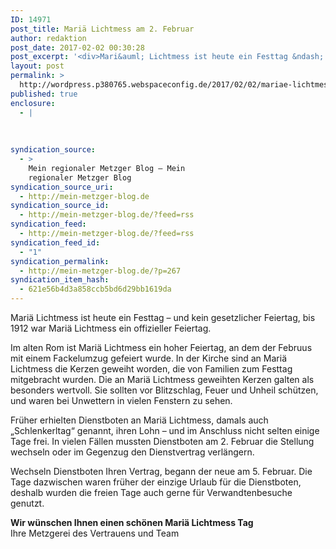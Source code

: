 ```yaml
---
ID: 14971
post_title: Mariä Lichtmess am 2. Februar
author: redaktion
post_date: 2017-02-02 00:30:28
post_excerpt: '<div>Mari&auml; Lichtmess ist heute ein Festtag &ndash; und kein gesetzlicher Feiertag, bis 1912 war Mari&auml; Lichtmess ein offizieller Feiertag. Im alten Rom ist Mari&auml; Lichtmess ein hoher Feiertag, an dem der Februus mit einem Fackelumzug gefeiert wurde. In der Kirche...</div>'
layout: post
permalink: >
  http://wordpress.p380765.webspaceconfig.de/2017/02/02/mariae-lichtmess-am-2-februar/
published: true
enclosure:
  - |
    
    
    
syndication_source:
  - >
    Mein regionaler Metzger Blog – Mein
    regionaler Metzger Blog
syndication_source_uri:
  - http://mein-metzger-blog.de
syndication_source_id:
  - http://mein-metzger-blog.de/?feed=rss
syndication_feed:
  - http://mein-metzger-blog.de/?feed=rss
syndication_feed_id:
  - "1"
syndication_permalink:
  - http://mein-metzger-blog.de/?p=267
syndication_item_hash:
  - 621e56b4d3a858ccb5bd6d29bb1619da
---
```

<div><p>Mariä Lichtmess ist heute ein Festtag – und kein gesetzlicher Feiertag, bis 1912 war Mariä Lichtmess ein offizieller Feiertag.</p>
<p>Im alten Rom ist Mariä Lichtmess ein hoher Feiertag, an dem der Februus mit einem Fackelumzug gefeiert wurde. In der Kirche sind an Mariä Lichtmess die Kerzen geweiht worden, die von Familien zum Festtag mitgebracht wurden. Die an Mariä Lichtmess geweihten Kerzen galten als besonders wertvoll. Sie sollten vor Blitzschlag, Feuer und Unheil schützen, und waren bei Unwettern in vielen Fenstern zu sehen.</p>
<p>Früher erhielten Dienstboten an Mariä Lichtmess, damals auch &#8222;Schlenkerltag“ genannt, ihren Lohn – und im Anschluss nicht selten einige Tage frei. In vielen Fällen mussten Dienstboten am 2. Februar die Stellung wechseln oder im Gegenzug den Dienstvertrag verlängern.</p>
<p>Wechseln Dienstboten Ihren Vertrag, begann der neue am 5. Februar. Die Tage dazwischen waren früher der einzige Urlaub für die Dienstboten, deshalb wurden die freien Tage auch gerne für Verwandtenbesuche genutzt.</p>
<div><strong>Wir wünschen Ihnen einen schönen Mariä Lichtmess Tag</strong></div>
<div>Ihre Metzgerei des Vertrauens und Team</div>
</div>